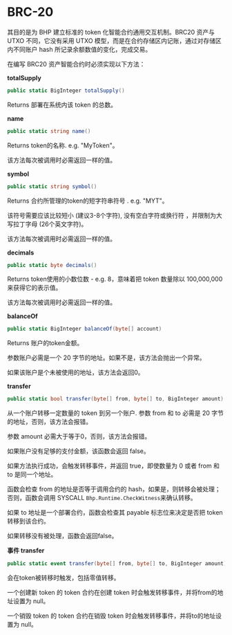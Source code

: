 # BRC-20

其目的是为 BHP 建立标准的 token 化智能合约通用交互机制。BRC20 资产与 UTXO 不同，它没有采用 UTXO 模型，而是在合约存储区内记账，通过对存储区内不同账户 hash 所记录余额数值的变化，完成交易。

在编写 BRC20 资产智能合约时必须实现以下方法：

**totalSupply**    

```c#
public static BigInteger totalSupply()
```

Returns 部署在系统内该 token 的总数。 

**name**    

```c#
public static string name()
```

Returns token的名称. e.g. "MyToken"。

该方法每次被调用时必需返回一样的值。

**symbol**

```c#
public static string symbol()
```

Returns 合约所管理的token的短字符串符号 . e.g. "MYT"。

该符号需要应该比较短小 (建议3-8个字符),  没有空白字符或换行符 ，并限制为大写拉丁字母 (26个英文字符)。 

该方法每次被调用时必需返回一样的值。

**decimals**

```c#
public static byte decimals()
```

Returns token使用的小数位数 - e.g. 8，意味着把 token 数量除以 100,000,000 来获得它的表示值。

该方法每次被调用时必需返回一样的值。 

**balanceOf**

```c#
public static BigInteger balanceOf(byte[] account)
```

Returns 账户的token金额。

参数账户必需是一个 20 字节的地址。如果不是，该方法会抛出一个异常。

如果该账户是个未被使用的地址，该方法会返回0。

**transfer**

```c#
public static bool transfer(byte[] from, byte[] to, BigInteger amount)
```

从一个账户转移一定数量的 token 到另一个账户. 参数 from 和 to 必需是 20 字节的地址，否则，该方法会报错。

参数 amount 必需大于等于0，否则，该方法会报错。

如果账户没有足够的支付金额，该函数会返回 false。

如果方法执行成功，会触发转移事件，并返回 true，即使数量为 0 或者 from 和 to 是同一个地址。

函数会检查 from 的地址是否等于调用合约的 hash，如果是，则转移会被处理；否则，函数会调用 SYSCALL `Bhp.Runtime.CheckWitness`来确认转移。

如果 to 地址是一个部署合约，函数会检查其 payable 标志位来决定是否把 token 转移到该合约。

如果转移没有被处理，函数会返回false。

**事件 transfer**

```c#
public static event transfer(byte[] from, byte[] to, BigInteger amount)
```

会在token被转移时触发，包括零值转移。

一个创建新 token 的 token 合约在创建 token 时会触发转移事件，并将from的地址设置为 null。

一个销毁 token 的 token 合约在销毁 token 时会触发转移事件，并将to的地址设置为 null。